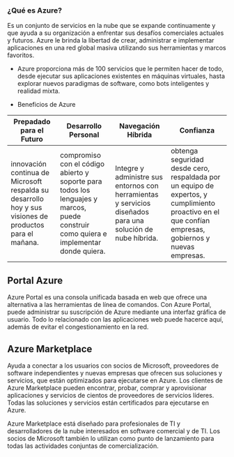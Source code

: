  ###  ¿Qué es Azure?

Es un conjunto de servicios en la nube que se expande continuamente y que ayuda a su organización a enfrentar sus desafíos comerciales actuales y futuros. 
Azure le brinda la libertad de crear, administrar e implementar aplicaciones en una red global masiva utilizando sus herramientas y marcos favoritos.

+  Azure proporciona más de 100 servicios que le permiten hacer de todo, desde ejecutar sus aplicaciones existentes en máquinas virtuales,
 hasta explorar nuevos paradigmas de software, como bots inteligentes y realidad mixta.

+  Beneficios de Azure

  |  Prepadado para el Futuro |  Desarrollo Personal |  Navegación Híbrida |  Confianza |
  |-------------------------|---------------------|--------------------|------------------|
  |  innovación continua de Microsoft respalda su desarrollo hoy y sus visiones de productos para el mañana. |  compromiso con el código abierto y soporte para todos los lenguajes     y marcos, puede construir como quiera e implementar donde quiera. |   Integre y administre sus entornos con herramientas y servicios diseñados para una solución de nube  híbrida. |  obtenga seguridad desde cero, respaldada por un equipo de expertos, y cumplimiento proactivo en el que confían empresas, gobiernos y nuevas empresas. |

 ##  Portal Azure

  Azure Portal es una consola unificada basada en web que ofrece una alternativa a las herramientas de línea de comandos. 
  Con Azure Portal, puede administrar su suscripción de Azure mediante una interfaz gráfica de usuario. Todo lo relacionado
  con las aplicaciones web puede hacerce aquí, además de evitar el congestionamiento en la red. 
  
 ##  Azure Marketplace
 
  Ayuda a conectar a los usuarios con socios de Microsoft, proveedores de software independientes y nuevas empresas que ofrecen 
  sus soluciones y servicios, que están optimizados para ejecutarse en Azure. Los clientes de Azure Marketplace pueden encontrar, 
  probar, comprar y aprovisionar aplicaciones y servicios de cientos de proveedores de servicios líderes. Todas las soluciones y 
  servicios están certificados para ejecutarse en Azure.
  
  Azure Marketplace está diseñado para profesionales de TI y desarrolladores de la nube interesados en software comercial y de TI. 
  Los socios de Microsoft también lo utilizan como punto de lanzamiento para todas las actividades conjuntas de comercialización.
